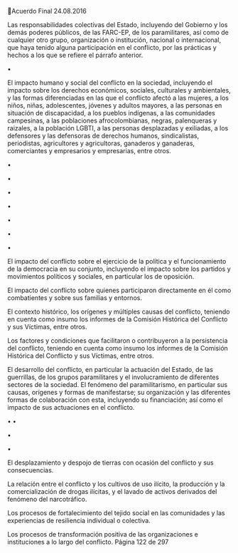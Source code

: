 Acuerdo Final 
24.08.2016 
 
Las  responsabilidades  colectivas  del  Estado,  incluyendo  del  Gobierno  y  los  demás  poderes 
públicos, de las FARC-EP, de los paramilitares, así como de cualquier otro grupo, organización 
o institución, nacional o internacional, que haya tenido alguna participación en el conflicto, por 
las prácticas y hechos a los que se refiere el párrafo anterior. 

•

 
El  impacto  humano  y  social  del  conflicto  en  la  sociedad,  incluyendo  el  impacto  sobre  los 
derechos económicos, sociales, culturales y ambientales, y las formas diferenciadas en las que 
el conflicto afectó a las mujeres, a los niños, niñas, adolescentes, jóvenes y adultos mayores, a 
las  personas  en  situación  de  discapacidad,  a  los  pueblos  indígenas,  a  las  comunidades 
campesinas, a las poblaciones afrocolombianas, negras, palenqueras y raizales, a la población 
LGBTI, a las personas desplazadas y exiliadas, a los defensores y las defensoras de derechos 
humanos,  sindicalistas,  periodistas,  agricultores  y  agricultoras,  ganaderos  y  ganaderas, 
comerciantes y empresarios y empresarias, entre otros. 

•

 
•

•

•

•

•
 
•

El impacto del conflicto sobre el ejercicio de la política y el funcionamiento de la democracia en 
su conjunto, incluyendo el impacto sobre los partidos y movimientos políticos y sociales, en 
particular los de oposición. 
 
El impacto del conflicto sobre quienes participaron directamente en él como combatientes y 
sobre sus familias y entornos.  
 
El contexto histórico, los orígenes y múltiples causas del conflicto, teniendo en cuenta como 
insumo los informes de la Comisión Histórica del Conflicto y sus Víctimas, entre otros. 
 
Los  factores  y  condiciones  que  facilitaron  o  contribuyeron  a  la  persistencia  del  conflicto, 
teniendo  en  cuenta  como  insumo  los  informes  de  la  Comisión  Histórica  del  Conflicto  y  sus 
Víctimas, entre otros. 
 
El desarrollo del conflicto, en particular la actuación del Estado, de las guerrillas, de los grupos 
paramilitares y el involucramiento de diferentes sectores de la sociedad. 
El fenómeno del paramilitarismo, en particular sus causas, orígenes y formas de manifestarse; 
su organización y las diferentes formas de colaboración con esta, incluyendo su financiación; 
así como el impacto de sus actuaciones en el conflicto. 

 
•
•

•

•

El desplazamiento y despojo de tierras con ocasión del conflicto y sus consecuencias. 
 
La relación entre el conflicto y  los cultivos de uso ilícito, la producción y la comercialización de 
drogas ilícitas, y el lavado de activos derivados del fenómeno del narcotráfico. 
 
Los  procesos  de  fortalecimiento  del  tejido  social  en  las  comunidades  y  las  experiencias  de 
resiliencia individual o colectiva. 
 
Los  procesos  de  transformación  positiva  de  las  organizaciones  e  instituciones  a  lo  largo  del 
conflicto. 
Página 122 de 297 

 

